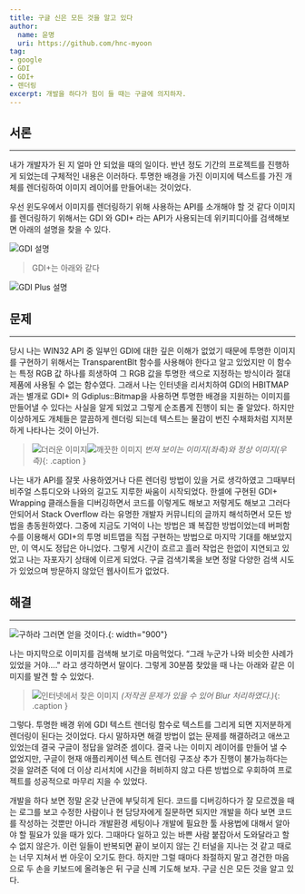 ```yaml
---
title: 구글 신은 모든 것을 알고 있다
author: 
  name: 윤명
  uri: https://github.com/hnc-myoon
tag:
- google
- GDI
- GDI+
- 렌더링
excerpt: 개발을 하다가 힘이 들 때는 구글에 의지하자.
---
```


## 서론

---

  내가 개발자가 된 지 얼마 안 되었을 때의 일이다. 반년 정도 기간의 프로젝트를 진행하게 되었는데 구체적인 내용은 이러하다. 투명한 배경을 가진 이미지에 텍스트를 가진 개체를 렌더링하여 이미지 레이어를 만들어내는 것이었다.

우선 윈도우에서 이미지를 렌더링하기 위해 사용하는 API를 소개해야 할 것 같다 이미지를 렌더링하기 위해서는 GDI 와 GDI+ 라는 API가 사용되는데 위키피디아를 검색해보면 아래의 설명을 찾을 수 있다.

![GDI 설명]({{site.assets}}/2021/2021-06-21-gdi.jpg)

> GDI+는 아래와 같다

![GDI Plus 설명]({{site.assets}}/2021/2021-06-21-gdiplus.jpg)

## 문제

---

당시 나는 WIN32 API 중 일부인 GDI에 대한 깊은 이해가 없었기 때문에 투명한 이미지를 구현하기 위해서는 TransparentBlt 함수를 사용해야 한다고 알고 있었지만 이 함수는 특정 RGB 값 하나를 희생하여 그 RGB 값을 투명한 색으로 지정하는 방식이라 절대 제품에 사용될 수 없는 함수였다. 그래서 나는 인터넷을 리서치하여 GDI의 HBITMAP 과는 별개로 GDI+ 의 Gdiplus::Bitmap을 사용하면 투명한 배경을 지원하는 이미지를 만들어낼 수 있다는 사실을 알게 되었고 그렇게 순조롭게 진행이 되는 줄 알았다. 하지만 이상하게도 개체들은 깔끔하게 렌더링 되는데 텍스트는 물감이 번진 수채화처럼 지저분하게 나타나는 것이 아닌가.

>![더러운 이미지]({{site.assets}}/2021/2021-06-21-dirty-image.jpg)![깨끗한 이미지]({{site.assets}}/2021/2021-06-21-clear-image.jpg)
>*번져 보이는 이미지(좌측)와 정상 이미지(우측)*{: .caption }

나는 내가 API를 잘못 사용하였거나 다른 렌더링 방법이 있을 거로 생각하였고 그때부터 비주얼 스튜디오와 나와의 길고도 지루한 싸움이 시작되었다. 한셀에 구현된 GDI+ Wrapping 클래스들을 디버깅하면서 코드를 이렇게도 해보고 저렇게도 해보고 그러다 안되어서 Stack Overflow 라는 유명한 개발자 커뮤니티의 글까지 해석하면서 모든 방법을 총동원하였다. 그중에 지금도 기억이 나는 방법은 꽤 복잡한 방법이었는데 버퍼함수를 이용해서 GDI+의 투명 비트맵을 직접 구현하는 방법으로 마지막 기대를 해보았지만, 이 역시도 정답은 아니었다. 그렇게 시간이 흐르고 흘러 작업은 한없이 지연되고 있었고 나는 자포자기 상태에 이르게 되었다. 구글 검색기록을 보면 정말 다양한 검색 시도가 있었으며 방문하지 않았던 웹사이트가 없었다.

## 해결

---

![구하라 그러면 얻을 것이다.]({{site.assets}}/2021/2021-06-21-seek.jpg){: width="900"}

나는 마지막으로 이미지를 검색해 보기로 마음먹었다. “그래 누군가 나와 비슷한 사례가 있었을 거야…." 라고 생각하면서 말이다. 그렇게 30분쯤 찾았을 때 나는 아래와 같은 이미지를 발견 할 수 있었다.

>![인터넷에서 찾은 이미지]({{site.assets}}/2021/2021-06-21-blur-image.jpg)
> *(저작권 문제가 있을 수 있어 Blur 처리하였다.)*{: .caption }

그렇다. 투명한 배경 위에 GDI 텍스트 렌더링 함수로 텍스트를 그리게 되면 지저분하게 렌더링이 된다는 것이었다. 다시 말하자면 해결 방법이 없는 문제를 해결하려고 애쓰고 있었는데 결국 구글이 정답을 알려준 셈이다. 결국 나는 이미지 레이어를 만들어 낼 수 없었지만, 구글이 현재 애플리케이션 텍스트 렌더링 구조상 추가 진행이 불가능하다는 것을 알려준 덕에 더 이상 리서치에 시간을 허비하지 않고 다른 방법으로 우회하여 프로젝트를 성공적으로 마무리 지을 수 있었다.



개발을 하다 보면 정말 온갖 난관에 부딪히게 된다. 코드를 디버깅하다가 잘 모르겠을 때는 로그를 보고 수정한 사람이나 현 담당자에게 질문하면 되지만 개발을 하다 보면 코드를 작성하는 것뿐만 아니라 개발환경 세팅이나 개발에 필요한 툴 사용법에 대해서 알아야 할 필요가 있을 때가 있다. 그때마다 일하고 있는 바쁜 사람 붙잡아서 도와달라고 할 수 없지 않은가. 이런 일들이 반복되면 끝이 보이지 않는 긴 터널을 지나는 것 같고 때로는 너무 지쳐서 번 아웃이 오기도 한다. 하지만 그럴 때마다 좌절하지 말고 경건한 마음으로 두 손을 키보드에 올려놓은 뒤 구글 신께 기도해 보자. 구글 신은 모든 것을 알고 있다.
